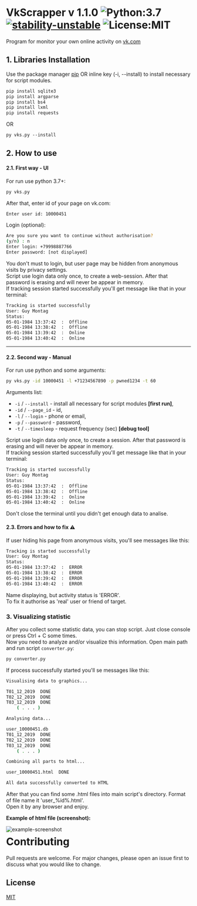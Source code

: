 # VkScrapper v 1.1.0 ![Python:3.7](https://img.shields.io/badge/Python-3.7-yellow) [![stability-unstable](https://img.shields.io/badge/stability-unstable-yellow.svg)](https://github.com/emersion/stability-badges#unstable) ![License:MIT](https://img.shields.io/github/license/V1A0/VkScrapper)
 
Program for monitor your own online activity on [vk.com]

## 1. Libraries Installation

Use the package manager [pip] OR inline key (-i, --install) to install necessary for script modules.

```bash
pip install sqlite3
pip install argparse
pip install bs4
pip install lxml
pip install requests
```
OR
```
py vks.py --install
```



## 2. How to use
#### 2.1. First way - UI
For run use python 3.7+:
```bash
py vks.py
```
After that, enter id of your page on vk.com:
```bash
Enter user id: 10000451
```
Login (optional):
```bash
Are you sure you want to continue without authorisation?
(y/n) : n
Enter login: +79998887766
Enter password: [not displayed]
```
You don't must to login, but user page may be hidden from anonymous visits by privacy settings.<br/>
Script use login data only once, to create a web-session. After that password is erasing and will never be appear in memory.<br/>
If tracking session started successfully you'll get message like that in your terminal:
```bash
Tracking is started successfully
User: Guy Montag
Status:
05-01-1984 13:37:42  :  Offline
05-01-1984 13:38:42  :  Offline
05-01-1984 13:39:42  :  Online
05-01-1984 13:40:42  :  Online
```
---

#### 2.2. Second way - Manual
For run use python and some arguments:
```bash
py vks.py -id 10000451 -l +71234567890 -p pwned1234 -t 60
```
Arguments list:
- `-i` / `--install` -  install all necessary for script modules <b>[first run]</b>,
- `-id` / `--page_id` - id,
- `-l` / `--login` - phone or email,
- `-p` / `--password` - password,
- `-t` / `--timesleep` - request frequency (sec) <b>[debug tool]</b>


Script use login data only once, to create a session. After that password is erasing and will never be appear in memory.<br/>
If tracking session started successfully you'll get message like that in your terminal:
```bash
Tracking is started successfully
User: Guy Montag
Status:
05-01-1984 13:37:42  :  Offline
05-01-1984 13:38:42  :  Offline
05-01-1984 13:39:42  :  Online
05-01-1984 13:40:42  :  Online

```
Don't close the terminal until you didn't get enough data to analise.


#### 2.3. Errors and how to fix ⚠
If user hiding his page from anonymous visits, you'll see messages like this:
```bash
Tracking is started successfully
User: Guy Montag
Status:
05-01-1984 13:37:42  :  ERROR
05-01-1984 13:38:42  :  ERROR
05-01-1984 13:39:42  :  ERROR
05-01-1984 13:40:42  :  ERROR
```
Name displaying, but activity status is 'ERROR'.<br/>
To fix it authorise as 'real' user or friend of target. 

### 3. Visualizing statistic
After you collect some statistic data, you can stop script. Just close console or press Ctrl + C some times.<br>
Now you need to analyze and/or visualize this information.
Open main path and run script ``` converter.py ```:
```bash
py converter.py
```
If process successfully started you'll se messages like this:
```bash
Visualising data to graphics...

T01_12_2019  DONE
T02_12_2019  DONE
T03_12_2019  DONE
    ( . . . )

Analysing data...

user_10000451.db
T01_12_2019  DONE
T02_12_2019  DONE
T03_12_2019  DONE
    ( . . . )

Combining all parts to html...

user_10000451.html  DONE

All data successfully converted to HTML
```
After that you can find some .html files into main script's directory. Format of file name it 'user_%id%.html'.<br>
Open it by any browser and enjoy.

<b> Example of html file (screenshot): </b>

 <img src="https://raw.githubusercontent.com/V1A0/VkScrapper/master/.old/pics/example.png"
     alt="example-screenshot"
     style="float: left;" />
 


# Contributing
Pull requests are welcome. For major changes, please open an issue first to discuss what you would like to change.

## License
[MIT](https://choosealicense.com/licenses/mit/)

[vk.com]: (https://vk.com/)
[pip]:(https://pip.pypa.io/en/stable/)
